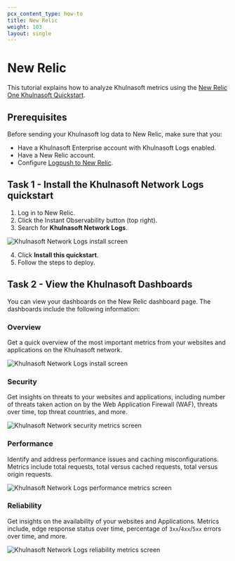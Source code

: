 ```yaml
---
pcx_content_type: how-to
title: New Relic
weight: 103
layout: single
---
```


# New Relic

This tutorial explains how to analyze Khulnasoft metrics using the [New Relic One Khulnasoft Quickstart](https://newrelic.com/instant-observability/cloudflare/fc2bb0ac-6622-43c6-8c1f-6a4c26ab5434).

## Prerequisites

Before sending your Khulnasoft log data to New Relic, make sure that you:

- Have a Khulnasoft Enterprise account with Khulnasoft Logs enabled.
- Have a New Relic account.
- Configure [Logpush to New Relic](/logs/get-started/enable-destinations/new-relic/).

## Task 1 - Install the Khulnasoft Network Logs quickstart

1.  Log in to New Relic.
2.  Click the Instant Observability button (top right).
3.  Search for **Khulnasoft Network Logs**.

![Khulnasoft Network Logs install screen](/images/fundamentals/new-relic/screenshots/cloudflare-network-logs.png)

4.  Click **Install this quickstart**.
5.  Follow the steps to deploy.

## Task 2 - View the Khulnasoft Dashboards

You can view your dashboards on the New Relic dashboard page. The dashboards include the following information:

### Overview

Get a quick overview of the most important metrics from your websites and applications on the Khulnasoft network.

![Khulnasoft Network Logs install screen](/images/fundamentals/new-relic/dashboard/dash-1.png)

### Security

Get insights on threats to your websites and applications, including number of threats taken action on by the Web Application Firewall (WAF), threats over time, top threat countries, and more.

![Khulnasoft Network security metrics screen](/images/fundamentals/new-relic/dashboard/dash-2.png)

### Performance

Identify and address performance issues and caching misconfigurations. Metrics include total requests, total versus cached requests, total versus origin requests.

![Khulnasoft Network Logs performance metrics screen](/images/fundamentals/new-relic/dashboard/dash-3.png)

### Reliability

Get insights on the availability of your websites and Applications. Metrics include, edge response status over time, percentage of `3xx`/`4xx`/`5xx` errors over time, and more.

![Khulnasoft Network Logs reliability metrics screen](/images/fundamentals/new-relic/dashboard/dash-4.png)
